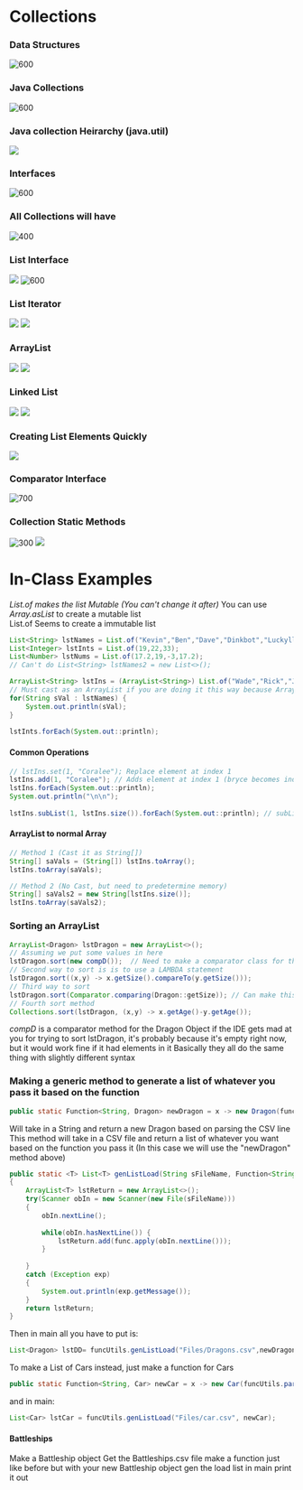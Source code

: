 # Collections
### Data Structures
![600](Pasted%20image%2020240131080606.png)
### Java Collections
![600](Pasted%20image%2020240131080703.png)
### Java collection Heirarchy (java.util)
![](Pasted%20image%2020240131080747.png)
### Interfaces
![600](Pasted%20image%2020240131080936.png)
### All Collections will have
![400](Pasted%20image%2020240131081007.png)
### List Interface
![](Pasted%20image%2020240131081123.png)
![600](Pasted%20image%2020240131081139.png)
### List Iterator
![](Pasted%20image%2020240131081223.png)
![](Pasted%20image%2020240131081233.png)
### ArrayList
![](Pasted%20image%2020240131081256.png)
![](Pasted%20image%2020240131081311.png)
### Linked List
![](Pasted%20image%2020240131081556.png)
![](Pasted%20image%2020240131081611.png)
### Creating List Elements Quickly
![](Pasted%20image%2020240131081801.png)
### Comparator Interface
![700](Pasted%20image%2020240131084311.png)
### Collection Static Methods
![300](Pasted%20image%2020240131091539.png)
![](Pasted%20image%2020240131091549.png)
# In-Class Examples
*List.of makes the list Mutable (You can't change it after)*
You can use *Array.asList* to create a mutable list  
List.of Seems to create a immutable list
```Java
List<String> lstNames = List.of("Kevin","Ben","Dave","Dinkbot","Luckyllama");  
List<Integer> lstInts = List.of(19,22,33);  
List<Number> lstNums = List.of(17.2,19,-3,17.2);  
// Can't do List<String> lstNames2 = new List<>();

ArrayList<String> lstIns = (ArrayList<String>) List.of("Wade","Rick","Jason"); 
// Must cast as an ArrayList if you are doing it this way because ArrayList is a subclass of List
for(String sVal : lstNames) {  
    System.out.println(sVal);  
}  
  
lstInts.forEach(System.out::println);
```
#### Common Operations
```Java
// lstIns.set(1, "Coralee"); Replace element at index 1  
lstIns.add(1, "Coralee"); // Adds element at index 1 (bryce becomes index 2)  
lstIns.forEach(System.out::println);  
System.out.println("\n\n");  
  
lstIns.subList(1, lstIns.size()).forEach(System.out::println); // subList is the same as substring but for lists
```
#### ArrayList to normal Array
```Java
// Method 1 (Cast it as String[])
String[] saVals = (String[]) lstIns.toArray();  
lstIns.toArray(saVals);  

// Method 2 (No Cast, but need to predetermine memory)
String[] saVals2 = new String[lstIns.size()];  
lstIns.toArray(saVals2);
```
### Sorting an ArrayList
```Java
ArrayList<Dragon> lstDragon = new ArrayList<>();  
// Assuming we put some values in here  
lstDragon.sort(new compD());  // Need to make a comparator class for this to work obviously
// Second way to sort is is to use a LAMBDA statement  
lstDragon.sort((x,y) -> x.getSize().compareTo(y.getSize()));
// Third way to sort  
lstDragon.sort(Comparator.comparing(Dragon::getSize)); // Can make this any property of Dragon (color, size, name, etc.)
// Fourth sort method  
Collections.sort(lstDragon, (x,y) -> x.getAge()-y.getAge());
```
*compD* is a comparator method for the Dragon Object
if the IDE gets mad at you for trying to sort lstDragon, it's probably because it's empty right now, but it would work fine if it had elements in it
Basically they all do the same thing with slightly different syntax
### Making a generic method to generate a list of whatever you pass it based on the function
```JAVA
public static Function<String, Dragon> newDragon = x -> new Dragon(funcUtils.parseCSVLine(x));
```
Will take in a String and return a new Dragon based on parsing the CSV line
This method will take in a CSV file and return a list of whatever you want based on the function you pass it (In this case we will use the "newDragon" method above)
```Java
public static <T> List<T> genListLoad(String sFileName, Function<String, T> func)  
{  
    ArrayList<T> lstReturn = new ArrayList<>();  
    try(Scanner obIn = new Scanner(new File(sFileName)))  
    {  
        obIn.nextLine();  
  
        while(obIn.hasNextLine()) {  
            lstReturn.add(func.apply(obIn.nextLine()));  
        }  
  
    }  
    catch (Exception exp)  
    {  
        System.out.println(exp.getMessage());  
    }  
    return lstReturn;  
}
```
Then in main all you have to put is:
```Java
List<Dragon> lstDD= funcUtils.genListLoad("Files/Dragons.csv",newDragon);
```
To make a List of Cars instead, just make a function for Cars
```Java
public static Function<String, Car> newCar = x -> new Car(funcUtils.parseCSVLine(x));
```
and in main:
```Java
List<Car> lstCar = funcUtils.genListLoad("Files/car.csv", newCar);
```
#### Battleships
Make a Battleship object
Get the Battleships.csv file
make a function just like before but with your new Battleship object
gen the load list in main
print it out